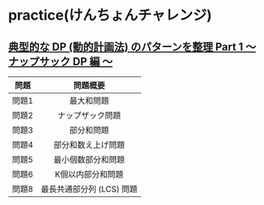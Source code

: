 # practice(けんちょんチャレンジ)

## [典型的な DP (動的計画法) のパターンを整理 Part 1 ～ ナップサック DP 編 ～](https://qiita.com/drken/items/a5e6fe22863b7992efdb)
|問題|問題概要|
|:-:|:-:|
|問題1|最大和問題|
|問題2|ナップザック問題|
|問題3|部分和問題|
|問題4|部分和数え上げ問題|
|問題5|最小個数部分和問題|
|問題6|K個以内部分和問題|
|問題8|最長共通部分列 (LCS) 問題|